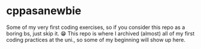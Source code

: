 # cppasanewbie
Some of my very first coding exercises, so if you consider this repo as a boring bs, just skip it. 😁
This repo is where I archived (almost) all of my first coding practices at the uni., so some of my beginning will show up here.

